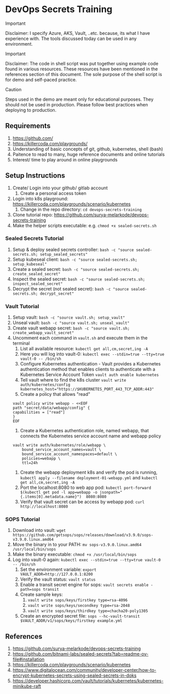 # DevOps Secrets Training

> [!IMPORTANT]
> Disclaimer: I specify Azure, AKS, Vault, ..etc. because, its what I have experience with.
> The tools discussed today can be used in any environment.  

> [!IMPORTANT]
> Disclaimer: The code in shell script was put together using example code found in various resources. 
> These resources have been mentioned in the references section of this document. 
> The sole purpose of the shell script is for demo and self-paced practice. 

> [!CAUTION]
> Steps used in the demo are meant only for educational purposes.
> They should not be used in production. Please follow best practices when deploying to production.

## Requirements

1. https://github.com/
1. https://killercoda.com/playgrounds/
1. Understanding of basic concepts of git, github, kubernetes, shell (bash)
1. Paitence to read to many, huge reference documents and online tutorials
1. Interest/ time to play around in online playgrounds

## Setup Instructions

1. Create/ Login into your github/ gitlab account
    1. Create a personal access token 
1. Login into k8s playground: https://killercoda.com/playgrounds/scenario/kubernetes
    1. Change in the repo directory: `cd devops-secrets-training`
1. Clone tutorial repo: https://github.com/surya-melarkode/devops-secrets-training
1. Make the helper scripts executable: e.g. `chmod +x sealed-secrets.sh`

### Sealed Secrets Tutorial

1. Setup & deploy sealed secrets controller: `bash -c "source sealed-secrets.sh; setup_sealed_secrets"`
1. Setup kubeseal client: `bash -c "source sealed-secrets.sh; setup_kubeseal"`
1. Create a sealed secret: `bash -c "source sealed-secrets.sh; create_sealed_secret"`
1. Inspect the sealed secret: `bash -c "source sealed-secrets.sh; inspect_sealed_secret"`
1. Decrypt the secret (not sealed secret): `bash -c "source sealed-secrets.sh; decrypt_secret"`

### Vault Tutorial
1. Setup vault: `bash -c "source vault.sh; setup_vault"`
1. Unseal vault: `bash -c "source vault.sh; unseal_vault"`
1. Create vault webapp secret: `bash -c "source vault.sh; create_webapp_vault_secret"`
1. Uncomment each command in `vault.sh` and execute them in the terminal
    1. List all available resource: `kubectl get all,cm,secret,ing -A`
    1. Here you will log into vault-0: `kubectl exec --stdin=true --tty=true vault-0 -- /bin/sh`
    1. Configure Kubernetes authentication - Vault provides a Kubernetes authentication method that enables clients to authenticate with a Kubernetes Service Account Token `vault auth enable kubernetes`
    1. Tell vault where to find the k8s cluster `vault write auth/kubernetes/config kubernetes_host="https://$KUBERNETES_PORT_443_TCP_ADDR:443"`
    1. Create a policy that allows "read"
    ```
    vault policy write webapp - <<EOF
    path "secret/data/webapp/config" {
    capabilities = ["read"]
    }
    EOF
    ```
    1. Create a Kubernetes authentication role, named webapp, that connects the Kubernetes service account name and webapp policy
    ```
    vault write auth/kubernetes/role/webapp \
        bound_service_account_names=vault \
        bound_service_account_namespaces=default \
        policies=webapp \
        ttl=24h
    ```
    1. Create the webapp deployment k8s and verify the pod is running, `kubectl apply --filename deployment-01-webapp.yml` and `kubectl get all,cm,secret,ing -A`
    1. Port the localhost:8080 to web app pod: `kubectl port-forward $(kubectl get pod -l app=webapp -o jsonpath="{.items[0].metadata.name}") 
    8080:8080`
    1. Verify that vault secret can be access by webapp pod: `curl http://localhost:8080`

### SOPS Tutorial
1. Download into vault: `wget https://github.com/getsops/sops/releases/download/v3.9.0/sops-v3.9.0.linux.amd64`
1. Move the binary in to your PATH: `mv sops-v3.9.0.linux.amd64 /usr/local/bin/sops`
1. Make the binary executable: `chmod +x /usr/local/bin/sops`
1. Log into vault-0 again: `kubectl exec --stdin=true --tty=true vault-0 -- /bin/sh`
    1. Set the environment variable: `export VAULT_ADDR=http://127.0.0.1:8200`
    1. Verify the vault status: `vault status`
    1. Enable a transit secret engine for sops: `vault secrets enable -path=sops transit`
    1. Create sample keys:
        1. `vault write sops/keys/firstkey type=rsa-4096`
        1. `vault write sops/keys/secondkey type=rsa-2048`
        1. `vault write sops/keys/thirdkey type=chacha20-poly1305`
    1. Create an encrypted secret file: `sops --hc-vault-transit $VAULT_ADDR/v1/sops/keys/firstkey example.yml`

## References

1. https://github.com/surya-melarkode/devops-secrets-training
1. https://github.com/bitnami-labs/sealed-secrets?tab=readme-ov-file#installation
1. https://killercoda.com/playgrounds/scenario/kubernetes
1. https://www.digitalocean.com/community/developer-center/how-to-encrypt-kubernetes-secrets-using-sealed-secrets-in-doks
1. https://developer.hashicorp.com/vault/tutorials/kubernetes/kubernetes-minikube-raft
